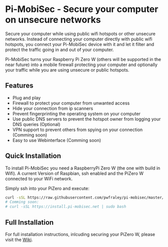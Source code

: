 # Pi-MobiSec - Secure your computer on unsecure networks

Secure your computer while using public wifi hotspots or other unsecure networks.  Instead of connecting your computer directly with public wifi hotspots, you connect your Pi-MobiSec device with it and let it filter and protect the traffic going in and out of your computer.

Pi-MobiSec turns your Raspberry Pi Zero W (others will be supported in the near future) into a mobile firewall protecting your computer and optionally your traffic while you are using unsecure or public hotspots.

## Features
* Plug and play
* Firewall to protect your computer from unwanted access
* Hide your connection from ip scanners
* Prevent fingerprinting the operating system on your computer
* Use public DNS servers to prevent the hotspot owner from logging your DNS queries (Optional)
* VPN support to prevent others from spying on your connection (Comming soon)
* Easy to use Webinterface (Comming soon)

## Quick Installation

To install Pi-MobiSec you need a RaspberryPi Zero W (the one with build in Wifi).  A current Version of Raspbian, ssh enabled and the PiZero W connected to your WiFi network.

Simply ssh into your PiZero and execute:

```bash
curl -sSL https://raw.githubusercontent.com/pwfraley/pi-mobisec/master/install/install.sh | sudo bash
# Comming soon:
# curl -sSL https://install.pi-mobisec.net | sudo bash
```

## Full Installation

For full installation instructions, inlcuding securing your PiZero W, please visit the [Wiki](https://github.com/pwfraley/pi-mobisec/wiki).
